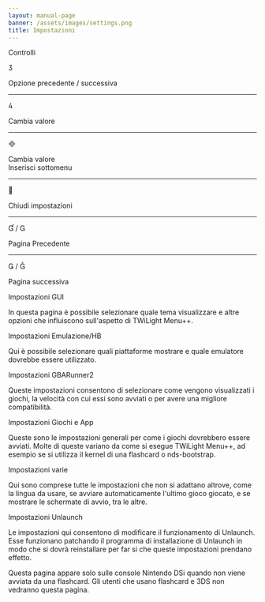 ```yaml
---
layout: manual-page
banner: /assets/images/settings.png
title: Impostazioni
---
```


<div id="conrols" class="section-title">Controlli</div>
<div class="section-body">
    <div class="button-action-group">
        <p class="button-action button">&#xE07D;</p>
        <p class="button-action-text">Opzione precedente / successiva</p>
    </div>
    <hr>
    <div class="button-action-group">
        <p class="button-action button">&#xE07E;</p>
        <p class="button-action-text">Cambia valore</p>
    </div>
    <hr>
    <div class="button-action-group">
        <p class="button-action button">&#xE000;</p>
        <p class="button-action-text">Cambia valore<br>Inserisci sottomenu</p>
    </div>
    <hr>
    <div class="button-action-group">
        <p class="button-action button">&#xE001;</p>
        <p class="button-action-text">Chiudi impostazioni</p>
    </div>
    <hr>
    <div class="button-action-group">
        <p class="button-action button">&#xE004; / &#xE002;</p>
        <p class="button-action-text">Pagina Precedente</p>
    </div>
    <hr>
    <div class="button-action-group">
        <p class="button-action button">&#xE003; / &#xE005;</p>
        <p class="button-action-text">Pagina successiva</p>
    </div>
</div>

<div id="gui-settings" class="section-title">Impostazioni GUI</div>
<div class="section-body">
    <p>In questa pagina è possibile selezionare quale tema visualizzare e altre opzioni che influiscono sull'aspetto di TWiLight Menu++.</p>
</div>

<div id="emulation-hb-settings" class="section-title">Impostazioni Emulazione/HB</div>
<div class="section-body">
    <p>Qui è possibile selezionare quali piattaforme mostrare e quale emulatore dovrebbe essere utilizzato.</p>
</div>

<div id="gbarunner2-settings" class="section-title">Impostazioni GBARunner2</div>
<div class="section-body">
    <p>Queste impostazioni consentono di selezionare come vengono visualizzati i giochi, la velocità con cui essi sono avviati o per avere una migliore compatibilità.</p>
</div>

<div id="games-and-apps-settings" class="section-title">Impostazioni Giochi e App</div>
<div class="section-body">
    <p>Queste sono le impostazioni generali per come i giochi dovrebbero essere avviati. Molte di queste variano da come si esegue TWiLight Menu++, ad esempio se si utilizza il kernel di una flashcard o nds-bootstrap.</p>
</div>

<div id="misc-settings" class="section-title">Impostazioni varie</div>
<div class="section-body">
    <p>Qui sono comprese tutte le impostazioni che non si adattano altrove, come la lingua da usare, se avviare automaticamente l'ultimo gioco giocato, e se mostrare le schermate di avvio, tra le altre.</p>
</div>

<div id="unlaunch-settings" class="section-title">Impostazioni Unlaunch</div>
<div class="section-body">
    <p>Le impostazioni qui consentono di modificare il funzionamento di Unlaunch. Esse funzionano patchando il programma di installazione di Unlaunch in modo che si dovrà reinstallare per far si che queste impostazioni prendano effetto.</p>
    <p>Questa pagina appare solo sulle console Nintendo DSi quando non viene avviata da una flashcard. Gli utenti che usano flashcard e 3DS non vedranno questa pagina.</p>
</div>
